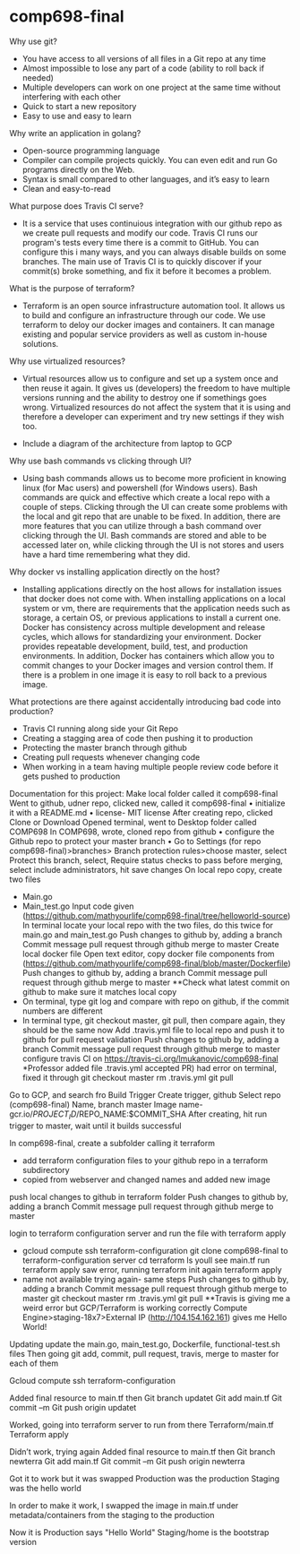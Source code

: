 # comp698-final
 Why use git?
* You have access to all versions of all files in a Git repo at any time
* Almost impossible to lose any part of a code (ability to roll back if needed)
* Multiple developers can work on one project at the same time without interfering with each other
* Quick to start a new repository
* Easy to use and easy to learn 

Why write an application in golang?
* Open-source programming language 
* Compiler can compile projects quickly. You can even edit and run Go programs directly on the Web.
* Syntax is small compared to other languages, and it’s easy to learn
* Clean and easy-to-read

What purpose does Travis CI serve?
* It is a service that uses continuious integration with our github repo as we create pull requests and modify our code. Travis CI runs our program's tests every time there is a commit to GitHub. You can configure this i many ways, and you can always disable builds on some branches. The main use of Travis CI is to quickly discover if your commit(s) broke something, and fix it before it becomes a problem.


 What is the purpose of terraform?
* Terraform is an open source infrastructure automation tool. It allows us to build and configure an infrastructure through our code. We use terraform to deloy our docker images and containers. It can manage existing and popular service providers as well as custom in-house solutions.


Why use virtualized resources?
* Virtual resources allow us to configure and set up a system once and then reuse it again. It gives us (developers) the freedom to have multiple versions running and the ability to destroy one if somethings goes wrong. Virtualized resources do not affect the system that it is using and therefore a developer can experiment and try new settings if they wish too.


* Include a diagram of the architecture from laptop to GCP



Why use bash commands vs clicking through UI?
* Using bash commands allows us to become more proficient in knowing linux (for Mac users) and powershell (for Windows users). Bash commands are quick and effective which create a local repo with a couple of steps. Clicking through the UI can create some problems with the local and git repo that are unable to be fixed. In addition, there are more features that you can utilize through a bash command over clicking through the UI. Bash commands are stored and able to be accessed later on, while clicking through the UI is not stores and users have a hard time remembering what they did. 



Why docker vs installing application directly on the host?
* Installing applications directly on the host allows for installation issues that docker does not come with. When installing applications on a local system or vm, there are requirements that the application needs such as storage, a certain OS, or previous applications to install a current one. Docker has consistency across multiple development and release cycles, which allows for standardizing your environment. Docker provides repeatable development, build, test, and production environments. In addition, Docker has containers which allow you to commit changes to your Docker images and version control them. If there is a problem in one image it is easy to roll back to a previous image.

What protections are there against accidentally introducing bad code into production?
* Travis CI running along side your Git Repo
* Creating a stagging area of code then pushing it to production
* Protecting the master branch through github 
* Creating pull requests whenever changing code 
* When working in a team having multiple people review code before it gets pushed to production 


Documentation for this project: 
Make local folder called it comp698-final
Went to github, udner repo, clicked new, called it comp698-final
•	initialize it with a README.md
•	license- MIT license
After creating repo, clicked Clone or Download 
Opened terminal, went to Desktop folder called COMP698
In COMP698, wrote, cloned repo from github
•	configure the Github repo to protect your master branch
•	Go to Settings (for repo comp698-final)>branches> Branch protection rules>choose master, select Protect this branch, select, Require status checks to pass before merging, select include administrators, hit save changes 
On local repo copy, create two files 
-	Main.go
-	Main_test.go
Input code given (https://github.com/mathyourlife/comp698-final/tree/helloworld-source) 
In terminal locate your local repo with the two files, do this twice for main.go and main_test.go 
Push changes to github by, adding a branch
Commit message 
pull request through github
merge to master
Create local docker file
Open text editor, copy docker file components from (https://github.com/mathyourlife/comp698-final/blob/master/Dockerfile)
Push changes to github by, adding a branch
Commit message 
pull request through github
merge to master
**Check what latest commit on github to make sure it matches local copy
-	On terminal, type git log and compare with repo on github, if the commit numbers are different 
-	In terminal type, git checkout master, git pull, then compare again, they should be the same now 
Add .travis.yml file to local repo and push it to github for pull request validation 
Push changes to github by, adding a branch
Commit message 
pull request through github
merge to master
configure travis CI on https://travis-ci.org/lmukanovic/comp698-final
*Professor added file .travis.yml accepted PR) had error on terminal, fixed it through 
git checkout master
rm .travis.yml
git pull



Go to GCP, and search fro Build Trigger 
Create trigger, github
Select repo (comp698-final)
Name, branch master
Image name- gcr.io/$PROJECT_ID/$REPO_NAME:$COMMIT_SHA
After creating, hit run trigger to master, wait until it builds successful 

In comp698-final, create a subfolder calling it terraform 
-	add terraform configuration files to your github repo in a terraform subdirectory
-	copied from webserver and changed names and added new image 
       
push local changes to github in terraform folder 
Push changes to github by, adding a branch
Commit message 
pull request through github
merge to master

login to terraform configuration server and run the file with terraform apply 
-	gcloud compute ssh terraform-configuration 
git clone comp698-final to terraform-configuration server
cd terraform
ls
youll see main.tf 
run terraform apply 
saw error,
running terraform init
again terraform apply 
-	name not available trying again- same steps
Push changes to github by, adding a branch
Commit message 
pull request through github
merge to master
git checkout master
rm .travis.yml
git pull
**Travis is giving me a weird error but GCP/Terraform is working correctly
Compute Engine>staging-18x7>External IP (http://104.154.162.161) gives me Hello World! 

Updating update the main.go, main_test.go, Dockerfile, functional-test.sh files
Then going git add, commit, pull request, travis, merge to master for each of them 

Gcloud compute ssh terraform-configuration

Added final resource to main.tf  then 
Git branch updatet
Git add main.tf
Git commit –m 
Git push origin updatet

Worked, going into terraform server to run from there 
Terraform/main.tf
Terraform apply 

Didn’t work, trying again
Added final resource to main.tf  then 
Git branch newterra
Git add main.tf
Git commit –m 
Git push origin newterra

Got it to work but it was swapped 
Production was the production
Staging was the hello world 

In order to make it work, I swapped the image in main.tf under metadata/containers from the staging to the production 

Now it is
Production says "Hello World"
Staging/home is the bootstrap version
